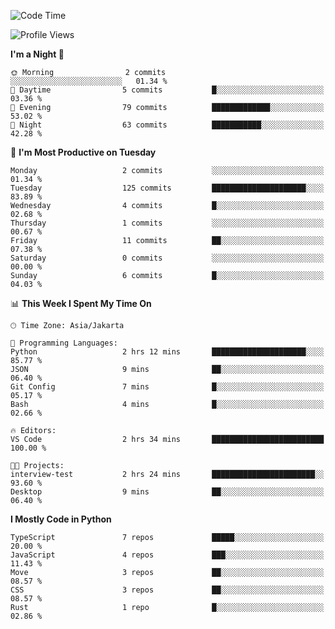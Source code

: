 <!--START_SECTION:waka-->
![Code Time](http://img.shields.io/badge/Code%20Time-1%2C707%20hrs%2017%20mins-blue)

![Profile Views](http://img.shields.io/badge/Profile%20Views-7-blue)

**I'm a Night 🦉** 

```text
🌞 Morning                2 commits           ░░░░░░░░░░░░░░░░░░░░░░░░░   01.34 % 
🌆 Daytime                5 commits           █░░░░░░░░░░░░░░░░░░░░░░░░   03.36 % 
🌃 Evening                79 commits          █████████████░░░░░░░░░░░░   53.02 % 
🌙 Night                  63 commits          ███████████░░░░░░░░░░░░░░   42.28 % 
```
📅 **I'm Most Productive on Tuesday** 

```text
Monday                   2 commits           ░░░░░░░░░░░░░░░░░░░░░░░░░   01.34 % 
Tuesday                  125 commits         █████████████████████░░░░   83.89 % 
Wednesday                4 commits           █░░░░░░░░░░░░░░░░░░░░░░░░   02.68 % 
Thursday                 1 commits           ░░░░░░░░░░░░░░░░░░░░░░░░░   00.67 % 
Friday                   11 commits          ██░░░░░░░░░░░░░░░░░░░░░░░   07.38 % 
Saturday                 0 commits           ░░░░░░░░░░░░░░░░░░░░░░░░░   00.00 % 
Sunday                   6 commits           █░░░░░░░░░░░░░░░░░░░░░░░░   04.03 % 
```


📊 **This Week I Spent My Time On** 

```text
🕑︎ Time Zone: Asia/Jakarta

💬 Programming Languages: 
Python                   2 hrs 12 mins       █████████████████████░░░░   85.77 % 
JSON                     9 mins              ██░░░░░░░░░░░░░░░░░░░░░░░   06.40 % 
Git Config               7 mins              █░░░░░░░░░░░░░░░░░░░░░░░░   05.17 % 
Bash                     4 mins              █░░░░░░░░░░░░░░░░░░░░░░░░   02.66 % 

🔥 Editors: 
VS Code                  2 hrs 34 mins       █████████████████████████   100.00 % 

🐱‍💻 Projects: 
interview-test           2 hrs 24 mins       ███████████████████████░░   93.60 % 
Desktop                  9 mins              ██░░░░░░░░░░░░░░░░░░░░░░░   06.40 % 
```

**I Mostly Code in Python** 

```text
TypeScript               7 repos             █████░░░░░░░░░░░░░░░░░░░░   20.00 % 
JavaScript               4 repos             ███░░░░░░░░░░░░░░░░░░░░░░   11.43 % 
Move                     3 repos             ██░░░░░░░░░░░░░░░░░░░░░░░   08.57 % 
CSS                      3 repos             ██░░░░░░░░░░░░░░░░░░░░░░░   08.57 % 
Rust                     1 repo              █░░░░░░░░░░░░░░░░░░░░░░░░   02.86 % 
```




<!--END_SECTION:waka-->
